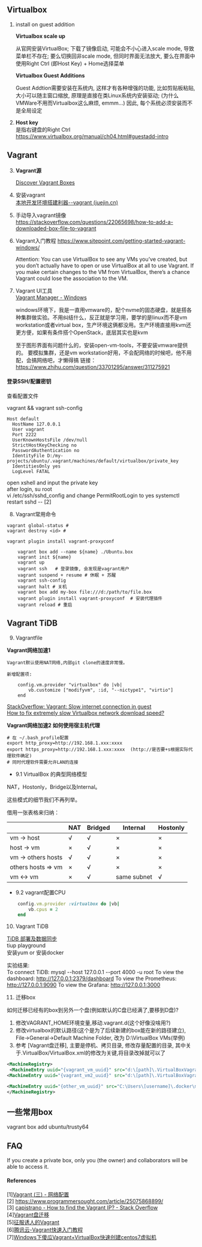 
## Virtualbox

1. install on guest addition

	**Virtualbox scale up**

	从官网安装VirtualBox; 下载了镜像启动, 可能会不小心进入scale mode, 导致菜单栏不存在; 要么切换回非scale mode, 但同时界面无法放大, 要么在界面中使用Right Ctrl (即Host Key) + Home选择菜单

	**Virtualbox Guest Additions**

	Guest Addtion需要安装在系统内, 这样才有各种增强的功能, 比如剪贴板粘贴, 大小可以随主窗口缩放, 原理是直接在类Linux系统内安装驱动; (为什么VMWare不用而Virtualbox这么麻烦, emmm...)
	因此, 每个系统必须安装而不是全局设定

2. **Host key**  
	是指右键盘的Right Ctrl
	https://www.virtualbox.org/manual/ch04.html#guestadd-intro

## Vagrant

3. **Vagrant源**

 	[Discover Vagrant Boxes](https://app.vagrantup.com/boxes/search)


4. 安装vagrant  
	[本地开发环境搭建利器--vagrant (juejin.cn)](http://mirrors.opencas.cn/ubuntu-vagrant/vagrant/)

5. 手动导入vagrant镜像  
	https://stackoverflow.com/questions/22065698/how-to-add-a-downloaded-box-file-to-vagrant


6. Vagrant入门教程
	https://www.sitepoint.com/getting-started-vagrant-windows/

	Attention:
	You can use VirtualBox to see any VMs you’ve created, but you don’t actually have to open or use VirtualBox at all to use Vagrant. If you make certain changes to the VM from VirtualBox, there’s a chance Vagrant could lose the association to the VM.

7. Vagrant UI工具  
	[Vagrant Manager - Windows](https://www.vagrantmanager.com/windows/)

	windows环境下，我是一直用vmware的，配个nvme的固态硬盘，就是搭各种集群做实验。不用纠结什么，反正就是学习用，要学的是linux而不是vm workstation或者virtual box，生产环境这俩都没用。生产环境直接用kvm还更方便，如果有条件搭个OpenStack，底层其实也是kvm

	至于图形界面有问题什么的，安装open-vm-tools，不要安装vmware提供的。
	要模拟集群，还是vm workstation好用，不会配网络的时候吧，他不用配，会搞网络吧，才懒得搞
	链接：https://www.zhihu.com/question/33701295/answer/311275921

#### 登录SSH/配置密钥
查看配置文件

vagrant && vagrant ssh-config
```
Host default
  HostName 127.0.0.1
  User vagrant
  Port 2222
  UserKnownHostsFile /dev/null
  StrictHostKeyChecking no
  PasswordAuthentication no
  IdentityFile D:/my-projects/ubuntu/.vagrant/machines/default/virtualbox/private_key
  IdentitiesOnly yes
  LogLevel FATAL
```

open xshell and input the private key  
after login, su root  
vi /etc/ssh/sshd_config and change PermitRootLogin to yes
systemctl restart sshd   -- [2]

8. Vagrant常用命令
~~~shell
vagrant global-status #
vagrant destroy <id> #

vagrant plugin install vagrant-proxyconf

	vagrant box add --name ${name} ./Ubuntu.box  
	vagrant init ${name}
	vagrant up
	vagrant ssh   # 登录镜像, 会发现是vagrant用户
	vagrant suspend + resume # 休眠 + 苏醒
	vagrant ssh-config
	vagrant halt # 关机
	vagrant box add my-box file:///d:/path/to/file.box
	vagrant plugin install vagrant-proxyconf  # 安装代理插件
	vagrant reload # 重启
~~~

## Vagrant TiDB

9. Vagrantfile

**Vagrant网络加速1**

	Vagrant默认使用NAT网络,内部git clone的速度非常慢。

	新增配置项:
~~~
	config.vm.provider "virtualbox" do |vb|
		vb.customize ["modifyvm", :id, "--nictype1", "virtio"]
	end
~~~

[StackOverflow: Vagrant: Slow internet connection in guest](https://serverfault.com/questions/495914/vagrant-slow-internet-connection-in-guest/496612)  
[How to fix extremely slow Virtualbox network download speed?](https://superuser.com/questions/850357/how-to-fix-extremely-slow-virtualbox-network-download-speed)

**Vagrant网络加速2 如何使用宿主机代理**

```shell
# 在 ~/.bash_profile配置
export http_proxy=http://192.168.1.xxx:xxxx
export https_proxy=http://192.168.1.xxx:xxxx  (http://是否要+s根据实际代理软件确定)  
# 同时代理软件需要允许LAN的连接

```

- 9.1 VirtualBox 的典型网络模型  

NAT，Hostonly，Bridge以及Internal。

这些模式的细节我们不再列举。

借用一张表格来归纳：

|| NAT	| Bridged	| Internal	| Hostonly |
| -- | -- | -- | -- | -- |
|vm -> host	| √	| √	| ×	| × |
|host -> vm	| ×	| √	| ×	| × |
|vm -> others hosts	| √	| √	| ×	| × |
|others hosts => vm	| ×	| √	| ×	| × |
|vm <-> vm	| ×	| √	| same subnet	| √ |

- 9.2
	vagrant配置CPU

~~~ruby
	config.vm.provider :virtualbox do |vb|
		vb.cpus = 2
	end
~~~

10. Vagrant TiDB

[TiDB 部署及数据同步](https://dudashuang.com/tidb/)  
tiup playground  
安装yum or 安装docker  

实验结果:  
	To connect TiDB: mysql --host 127.0.0.1 --port 4000 -u root
	To view the dashboard: http://127.0.0.1:2379/dashboard
	To view the Prometheus: http://127.0.0.1:9090
	To view the Grafana: http://127.0.0.1:3000

11. 迁移box

如何迁移已经有的box到另外一个盘(例如默认的C盘已经满了,要移到D盘)?

1. 修改VAGRANT_HOME环境变量,移动.vagrant.d(这个好像没啥用?)  
2. 修改virtualbox的默认路径(这个是为了后续新建的box能在新的路径建立), File->General->Default Machine Folder,
改为 D:\VirtualBox VMs(举例)
3. 参考 [Vagrant盘迁移], 主要是停机、拷贝目录, 修改存量配置的目录, 其中关于.VirtualBox/VirtualBox.xml的修改为关键,将目录改掉就可以了
~~~xml
<MachineRegistry>
 <MachineEntry uuid="{vagrant_vm_uuid}" src="d:\[path]\.VirtualBoxVagrantVMs\[vagrant_vm_name]\[vagrant_vm_name].vbox"/>
<MachineEntry uuid="{vagrant_vm2_uuid}" src="d:\[path]\.VirtualBoxVagrantVMs\[vagrant_vm2_name]\[vagrant_vm2_name].vbox"/>

<MachineEntry uuid="{other_vm_uuid}" src="C:\Users\[username]\.docker\machine\machines\default\default\default.vbox"/>
</MachineRegistry>
~~~

## 一些常用box
vagrant box add ubuntu/trusty64  

## FAQ
If you create a private box, only you (the owner) and collaborators will be able to access it.


#### References

[1][Vagrant (三) - 网络配置](https://www.jianshu.com/p/a1bc23bc7892)  
[2] https://www.programmersought.com/article/25075868899/  
[3] [capistrano - How to find the Vagrant IP? - Stack Overflow](https://stackoverflow.com/questions/14870900/how-to-find-the-vagrant-ip)  
[4][Vagrant盘迁移](https://medium.com/@cedricdue/moving-vagrant-boxes-and-related-virtualbox-vms-to-another-drive-f1d7c50d20bc)  
[5][征服诱人的Vagrant](https://www.huaweicloud.com/articles/0e7b0fe6ca2fc4d60c9fdfaf61e05092.html)  
[6][腾讯云-Vagrant快速入门教程](https://cloud.tencent.com/developer/article/1585736)  
[7][Windows下傻瓜Vagrant+VirtualBox快速创建centos7虚拟机](https://juejin.cn/post/6844903862801809415)  
